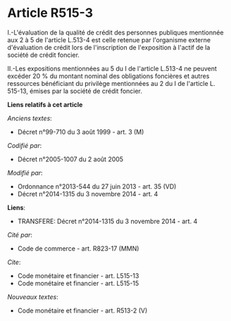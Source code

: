 # Article R515-3

I.-L'évaluation de la qualité de crédit des personnes publiques mentionnée aux 2 à 5 de l'article    L.513-4 est celle
retenue par l'organisme externe d'évaluation de crédit lors de l'inscription de l'exposition à l'actif de la société de
crédit foncier. 

II.-Les expositions mentionnées au 5 du I de l'article    L.513-4 ne peuvent excéder 20 % du montant nominal des obligations
foncières et autres ressources bénéficiant du privilège mentionnées au 2 du I de l'article L. 515-13, émises par la société
de crédit foncier.

**Liens relatifs à cet article**

_Anciens textes_:

  - Décret n°99-710 du 3 août 1999 - art. 3 (M)

_Codifié par_:

  - Décret n°2005-1007 du 2 août 2005

_Modifié par_:

  - Ordonnance n°2013-544 du 27 juin 2013 - art. 35 (VD)
  - Décret n°2014-1315 du 3 novembre 2014 - art. 4

**Liens**:

  - TRANSFERE: Décret n°2014-1315 du 3 novembre 2014 - art. 4

_Cité par_:

  - Code de commerce - art. R823-17 (MMN)

_Cite_:

  - Code monétaire et financier - art. L515-13
  - Code monétaire et financier - art. L515-15

_Nouveaux textes_:

  - Code monétaire et financier - art. R513-2 (V)
